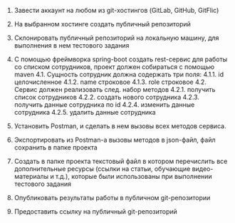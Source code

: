 1. Завести аккаунт на любом из git-хостингов (GitLab, GitHub, GitFlic)
2. На выбранном хостинге создать публичный репозиторий
3. Склонировать публичный репозиторий на локальную машину, для выполнения в нем тестового задания
4. С помощью фреймворка spring-boot создать rest-сервис для работы со списком сотрудников, проект должен собираться с помощью maven
4.1. Сущность сотрудник должна содержать три поля:
4.1.1. id целочисленное
4.1.2. name строковое
4.1.3. role строковое
4.2. Сервис должен реализовать след. набор методов
4.2.1. получить список сотрудников
4.2.2. создать нового сотрудника
4.2.3. получить данные сотрудника по id
4.2.4. изменить данные сотрудника
4.2.5. удалить данные сотрудника

5. Установить Postman, и сделать в нем вызовы всех методов сервиса.
6. Экспортировать из Postman-a вызовы методов в json-файл, файл сохранить в папке проекта
7. Создать в папке проекта текстовый файл в котором перечислить все дополнительные ресурсы (ссылки на статьи, обучающие видео-материалы и т.д.), которые были использованы при выполнении тестового задания
9. Опубликовать результаты работы в публичном git-репозитории
10. Предоставить ссылку на публичный git-репозиторий
